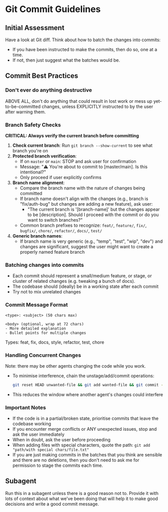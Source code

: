# Git Commit Guidelines

## Initial Assessment
Have a look at Git diff. Think about how to batch the changes into commits:
- If you have been instructed to make the commits, then do so, one at a time.
- If not, then just suggest what the batches would be.

## Commit Best Practices

### Don't ever do anything destructive

ABOVE ALL, don't do anything that could result in lost work or mess up yet-to-be-committed changes, unless EXPLICITLY instructed to by the user after warning them.

### Branch Safety Checks

**CRITICAL: Always verify the current branch before committing**

1. **Check current branch**: Run `git branch --show-current` to see what branch you're on
2. **Protected branch verification**:
   - If on `master` or `main`: STOP and ask user for confirmation
   - Message: "⚠️ You're about to commit to [master/main]. Is this intentional?"
   - Only proceed if user explicitly confirms
3. **Branch name alignment**:
   - Compare the branch name with the nature of changes being committed
   - If branch name doesn't align with the changes (e.g., branch is "fix/auth-bug" but changes are adding a new feature), ask user:
     - "The current branch is '[branch-name]' but the changes appear to be [description]. Should I proceed with the commit or do you want to switch branches?"
   - Common branch prefixes to recognize: `feat/`, `feature/`, `fix/`, `bugfix/`, `chore/`, `refactor/`, `docs/`, `test/`
4. **Generic branch names**:
   - If branch name is very generic (e.g., "temp", "test", "wip", "dev") and changes are significant, suggest the user might want to create a properly named feature branch

### Batching changes into commits
- Each commit should represent a small/medium feature, or stage, or cluster of related changes (e.g. tweaking a bunch of docs).
- The codebase should (ideally) be in a working state after each commit
- Try not to mix unrelated changes

### Commit Message Format
```
<type>: <subject> (50 chars max)

<body> (optional, wrap at 72 chars)
- More detailed explanation
- Bullet points for multiple changes
```

Types: feat, fix, docs, style, refactor, test, chore

### Handling Concurrent Changes
Note: there may be other agents changing the code while you work.
- To minimise interference, chain the unstage/add/commit operations:
  ```bash
  git reset HEAD unwanted-file && git add wanted-file && git commit -m "fix: resolve auth bug"
  ```
- This reduces the window where another agent's changes could interfere

### Important Notes
- If the code is in a partial/broken state, prioritise commits that leave the codebase working
- If you encounter merge conflicts or ANY unexpected issues, stop and ask the user immediately
- When in doubt, ask the user before proceeding
- When adding files with special characters, quote the path: `git add "path/with special chars/file.txt"`
- If you are just making commits in the batches that you think are sensible and there are no deletions, then you don't need to ask me for permission to stage the commits each time.

## Subagent

Run this in a subagent unless there is a good reason not to. Provide it with lots of context about what we've been doing that will help it to make good decisions and write a good commit message.